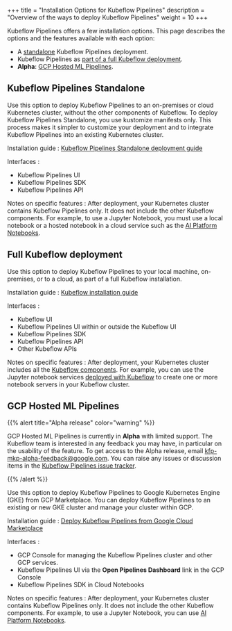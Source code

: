 +++
title = "Installation Options for Kubeflow Pipelines"
description = "Overview of the ways to deploy Kubeflow Pipelines"
weight = 10
+++

Kubeflow Pipelines offers a few installation options.
This page describes the options and the features available
with each option:

* A [standalone](#standalone) Kubeflow Pipelines deployment.
* Kubeflow Pipelines as [part of a full Kubeflow deployment](#full-kubeflow).
* **Alpha**: [GCP Hosted ML Pipelines](#marketplace).

<a id="standalone"></a>
## Kubeflow Pipelines Standalone

Use this option to deploy Kubeflow Pipelines to an on-premises or cloud
Kubernetes cluster, without the other components of Kubeflow.
To deploy Kubeflow Pipelines Standalone, you use kustomize manifests only.
This process makes it simpler to customize your deployment and to integrate
Kubeflow Pipelines into an existing Kubernetes cluster.

Installation guide
: [Kubeflow Pipelines Standalone deployment 
  guide](/docs/pipelines/installation/standalone-deployment/)

Interfaces
: 
  * Kubeflow Pipelines UI
  * Kubeflow Pipelines SDK
  * Kubeflow Pipelines API


Notes on specific features
: After deployment, your Kubernetes cluster contains Kubeflow Pipelines only. 
  It does not include the other Kubeflow components. 
  For example, to use a Jupyter Notebook, you must use a local notebook or a 
  hosted notebook in a cloud service such as the [AI Platform 
  Notebooks](https://cloud.google.com/ai-platform/notebooks/docs/).

<a id="full-kubeflow"></a>
## Full Kubeflow deployment

Use this option to deploy Kubeflow Pipelines to your local machine, on-premises, 
or to a cloud, as part of a full Kubeflow installation.

Installation guide
: [Kubeflow installation guide](/docs/started/getting-started/)

Interfaces
:
  * Kubeflow UI
  * Kubeflow Pipelines UI within or outside the Kubeflow UI
  * Kubeflow Pipelines SDK
  * Kubeflow Pipelines API
  * Other Kubeflow APIs

Notes on specific features
: After deployment, your Kubernetes cluster includes all the 
  [Kubeflow components](/docs/components/).
  For example, you can use the Jupyter notebook services 
  [deployed with Kubeflow](/docs/notebooks/) to create one or more notebook 
  servers in your Kubeflow cluster.

<a id="marketplace"></a>
## GCP Hosted ML Pipelines

{{% alert title="Alpha release" color="warning" %}}
<p>GCP Hosted ML Pipelines is currently in <b>Alpha</b> with 
  limited support. The Kubeflow team is interested in any feedback you may have,
  in particular on the usability of the feature. To get access to the Alpha
  release, email 
  <a href="mailto:kfp-mkp-alpha-feedback@google.com">kfp-mkp-alpha-feedback@google.com</a>.
  You can raise any issues or discussion items in the
  <a href="https://github.com/kubeflow/pipelines/issues">Kubeflow Pipelines 
  issue tracker</a>.</p>
{{% /alert %}}

Use this option to deploy Kubeflow Pipelines to Google Kubernetes Engine (GKE)
from GCP Marketplace. You can deploy Kubeflow Pipelines to an existing or new 
GKE cluster and manage your cluster within GCP.

Installation guide
: [Deploy Kubeflow Pipelines from Google Cloud
  Marketplace](https://github.com/kubeflow/pipelines/blob/master/manifests/gcp_marketplace/guide.md)

Interfaces
: 
  * GCP Console for managing the Kubeflow Pipelines cluster and other GCP 
    services.
  * Kubeflow Pipelines UI via the **Open Pipelines Dashboard** link in the 
    GCP Console
  * Kubeflow Pipelines SDK in Cloud Notebooks


Notes on specific features
: After deployment, your Kubernetes cluster contains Kubeflow Pipelines only. 
  It does not include the other Kubeflow components. 
  For example, to use a Jupyter Notebook, you can use [AI Platform 
  Notebooks](https://cloud.google.com/ai-platform/notebooks/docs/).
